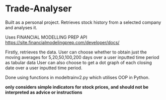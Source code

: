 # Trade-Analyser

Built as a personal project. Retrieves stock history from a selected company and analyses it. 

Uses FINANCIAL MODELLING PREP API    https://site.financialmodelingprep.com/developer/docs/ 

Firstly, retrieves the data. 
User can choose whether to obtain just the moving averages for 5,20,50,100,200 days over a user inputted time period as tabular data 
User can also choose to get a dot graph of each closing date over a user inputted time period.

Done using functions in modeltrainv2.py which utilises OOP in Python.

**only considers simple indicators for stock prices, and should not be interpreted as advice or instructions**

